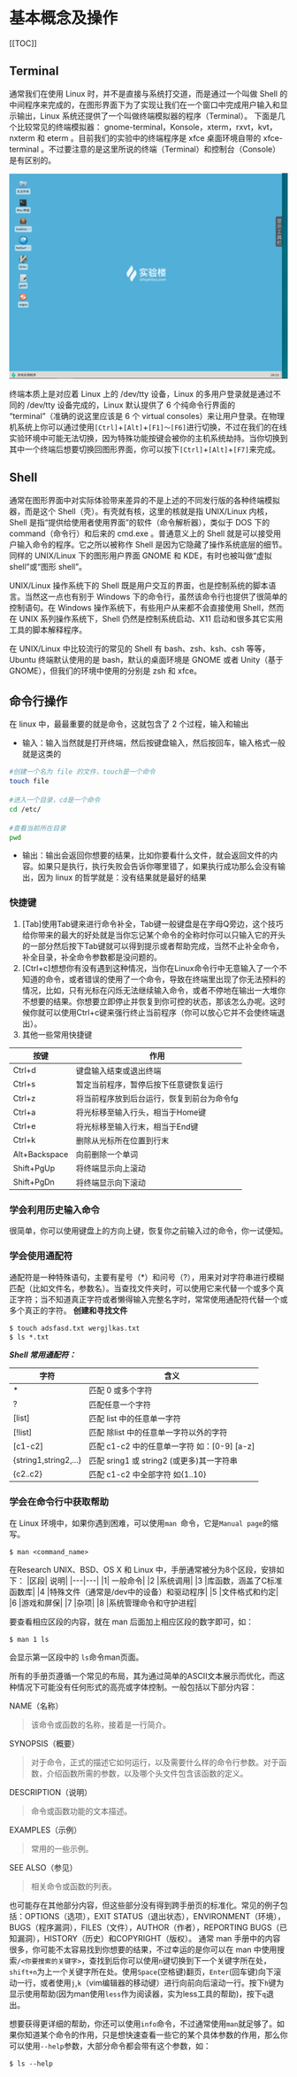 # 基本概念及操作
[[TOC]]

## Terminal
通常我们在使用 Linux 时，并不是直接与系统打交道，而是通过一个叫做 Shell 的中间程序来完成的，在图形界面下为了实现让我们在一个窗口中完成用户输入和显示输出，Linux 系统还提供了一个叫做终端模拟器的程序（Terminal）。 下面是几个比较常见的终端模拟器： gnome-terminal，Konsole，xterm，rxvt，kvt，nxterm 和 eterm 。目前我们的实验中的终端程序是 xfce 桌面环境自带的 xfce-terminal 。不过要注意的是这里所说的终端（Terminal）和控制台（Console）是有区别的。

![image-20220531194309952](./image-20220531194309952.png)

终端本质上是对应着 Linux 上的 /dev/tty 设备，Linux 的多用户登录就是通过不同的 /dev/tty 设备完成的，Linux 默认提供了 6 个纯命令行界面的 “terminal”（准确的说这里应该是 6 个 virtual consoles）来让用户登录。在物理机系统上你可以通过使用`[Ctrl]`+`[Alt]`+`[F1]～[F6]`进行切换，不过在我们的在线实验环境中可能无法切换，因为特殊功能按键会被你的主机系统劫持。当你切换到其中一个终端后想要切换回图形界面，你可以按下`[Ctrl]`+`[Alt]`+`[F7]`来完成。

## Shell
通常在图形界面中对实际体验带来差异的不是上述的不同发行版的各种终端模拟器，而是这个 Shell（壳）。有壳就有核，这里的核就是指 UNIX/Linux 内核，Shell 是指“提供给使用者使用界面”的软件（命令解析器），类似于 DOS 下的 command（命令行）和后来的 cmd.exe 。普通意义上的 Shell 就是可以接受用户输入命令的程序。它之所以被称作 Shell 是因为它隐藏了操作系统底层的细节。同样的 UNIX/Linux 下的图形用户界面 GNOME 和 KDE，有时也被叫做“虚拟 shell”或“图形 shell”。

UNIX/Linux 操作系统下的 Shell 既是用户交互的界面，也是控制系统的脚本语言。当然这一点也有别于 Windows 下的命令行，虽然该命令行也提供了很简单的控制语句。在 Windows 操作系统下，有些用户从来都不会直接使用 Shell，然而在 UNIX 系列操作系统下，Shell 仍然是控制系统启动、X11 启动和很多其它实用工具的脚本解释程序。

在 UNIX/Linux 中比较流行的常见的 Shell 有 bash、zsh、ksh、csh 等等，Ubuntu 终端默认使用的是 bash，默认的桌面环境是 GNOME 或者 Unity（基于 GNOME），但我们的环境中使用的分别是 zsh 和 xfce。

## 命令行操作

在 linux 中，最最重要的就是命令，这就包含了 2 个过程，输入和输出

- 输入：输入当然就是打开终端，然后按键盘输入，然后按回车，输入格式一般就是这类的

```bash
#创建一个名为 file 的文件，touch是一个命令
touch file

#进入一个目录，cd是一个命令
cd /etc/

#查看当前所在目录
pwd
```

- 输出：输出会返回你想要的结果，比如你要看什么文件，就会返回文件的内容。如果只是执行，执行失败会告诉你哪里错了，如果执行成功那么会没有输出，因为 linux 的哲学就是：没有结果就是最好的结果

### 快捷键
1. [Tab]使用Tab键来进行命令补全，Tab键一般键盘是在字母Q旁边，这个技巧给你带来的最大的好处就是当你忘记某个命令的全称时你可以只输入它的开头的一部分然后按下Tab键就可以得到提示或者帮助完成，当然不止补全命令，补全目录，补全命令参数都是没问题的。
2. [Ctrl+c]想想你有没有遇到这种情况，当你在Linux命令行中无意输入了一个不知道的命令，或者错误的使用了一个命令，导致在终端里出现了你无法预料的情况，比如，只有光标在闪烁无法继续输入命令，或者不停地在输出一大堆你不想要的结果。你想要立即停止并恢复到你可控的状态，那该怎么办呢。这时候你就可以使用Ctrl+c键来强行终止当前程序（你可以放心它并不会使终端退出）。
3. 其他一些常用快捷键

|按键|	作用|
|----|---|
|Ctrl+d	|键盘输入结束或退出终端|
|Ctrl+s	|暂定当前程序，暂停后按下任意键恢复运行|
|Ctrl+z	|将当前程序放到后台运行，恢复到前台为命令fg|
|Ctrl+a	|将光标移至输入行头，相当于Home键|
|Ctrl+e	|将光标移至输入行末，相当于End键|
|Ctrl+k|	删除从光标所在位置到行末|
|Alt+Backspace	|向前删除一个单词|
|Shift+PgUp|	将终端显示向上滚动|
|Shift+PgDn	|将终端显示向下滚动|


### 学会利用历史输入命令
很简单，你可以使用键盘上的方向上键，恢复你之前输入过的命令，你一试便知。
### 学会使用通配符
通配符是一种特殊语句，主要有星号（*）和问号（?），用来对对字符串进行模糊匹配（比如文件名，参数名）。当查找文件夹时，可以使用它来代替一个或多个真正字符；当不知道真正字符或者懒得输入完整名字时，常常使用通配符代替一个或多个真正的字符。
**创建和寻找文件**
```
$ touch adsfasd.txt wergjlkas.txt 
$ ls *.txt
```

***Shell 常用通配符：***

|字符|	含义|
|---|---|
|*|	匹配 0 或多个字符|
|?	|匹配任意一个字符|
|[list]	|匹配 list 中的任意单一字符|
|[!list]|	匹配 除list 中的任意单一字符以外的字符|
|[c1-c2]|	匹配 c1-c2 中的任意单一字符 如：[0-9] [a-z]|
|{string1,string2,...}|	匹配 sring1 或 string2 (或更多)其一字符串|
|{c2..c2}|	匹配 c1-c2 中全部字符 如{1..10}|
### 学会在命令行中获取帮助
在 Linux 环境中，如果你遇到困难，可以使用`man `命令，它是`Manual page`的缩写。
```
$ man <command_name>
```
在Research UNIX、BSD、OS X 和 Linux 中，手册通常被分为8个区段，安排如下：
|区段|	说明|
|---|---|
|1|	一般命令|
|2	|系统调用|
|3	|库函数，涵盖了C标准函数库|
|4	|特殊文件（通常是/dev中的设备）和驱动程序|
|5	|文件格式和约定|
|6	|游戏和屏保|
|7	|杂项|
|8	|系统管理命令和守护进程|


要查看相应区段的内容，就在 man 后面加上相应区段的数字即可，如：

```
$ man 1 ls
```
会显示第一区段中的 `ls`命令man页面。

所有的手册页遵循一个常见的布局，其为通过简单的ASCII文本展示而优化，而这种情况下可能没有任何形式的高亮或字体控制。一般包括以下部分内容：

NAME（名称）
> 该命令或函数的名称，接着是一行简介。

SYNOPSIS（概要）
> 对于命令，正式的描述它如何运行，以及需要什么样的命令行参数。对于函数，介绍函数所需的参数，以及哪个头文件包含该函数的定义。

DESCRIPTION（说明）
> 命令或函数功能的文本描述。

EXAMPLES（示例）
> 常用的一些示例。

SEE ALSO（参见）
>相关命令或函数的列表。

也可能存在其他部分内容，但这些部分没有得到跨手册页的标准化。常见的例子包括：OPTIONS（选项），EXIT STATUS（退出状态），ENVIRONMENT（环境），BUGS（程序漏洞），FILES（文件），AUTHOR（作者），REPORTING BUGS（已知漏洞），HISTORY（历史）和COPYRIGHT（版权）。
通常 man 手册中的内容很多，你可能不太容易找到你想要的结果，不过幸运的是你可以在 man 中使用搜索`/<你要搜索的关键字>`，查找到后你可以使用`n`键切换到下一个关键字所在处，`shift+n`为上一个关键字所在处。使用`Space`(空格键)翻页，`Enter`(回车键)向下滚动一行，或者使用`j`,`k`（vim编辑器的移动键）进行向前向后滚动一行。按下`h`键为显示使用帮助(因为man使用`less`作为阅读器，实为less工具的帮助)，按下`q`退出。

想要获得更详细的帮助，你还可以使用`info`命令，不过通常使用`man`就足够了。如果你知道某个命令的作用，只是想快速查看一些它的某个具体参数的作用，那么你可以使用`--help`参数，大部分命令都会带有这个参数，如：
```
$ ls --help
```



